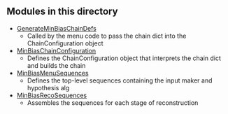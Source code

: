 Modules in this directory
-----

* [GenerateMinBiasChainDefs](GenerateMinBiasChainDefs.py)
  * Called by the menu code to pass the chain dict into the ChainConfiguration object
* [MinBiasChainConfiguration](MinBiasChainConfiguration.py)
  * Defines the ChainConfiguration object that interprets the chain dict and builds the chain
* [MinBiasMenuSequences](MinBiasMenuSequences.py)
  * Defines the top-level sequences containing the input maker and hypothesis alg
* [MinBiasRecoSequences](MinBiasRecoSequences.py)
  * Assembles the sequences for each stage of reconstruction
